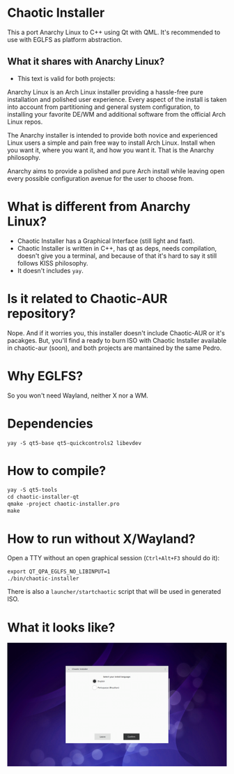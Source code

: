 # Chaotic Installer

This a port Anarchy Linux to C++ using Qt with QML.
It's recommended to use with EGLFS as platform abstraction.

## What it shares with Anarchy Linux?

 * This text is valid for both projects:

Anarchy Linux is an Arch Linux installer providing a hassle-free pure installation and polished user experience.
Every aspect of the install is taken into account from partitioning and general system configuration,
to installing your favorite DE/WM and additional software from the official Arch Linux repos.

The Anarchy installer is intended to provide both novice and experienced Linux users a simple and pain free way to install Arch Linux.
Install when you want it, where you want it, and how you want it.
That is the Anarchy philosophy.

Anarchy aims to provide a polished and pure Arch install while leaving open every possible configuration avenue for the user to choose from.

# What is different from Anarchy Linux?

 * Chaotic Installer has a Graphical Interface (still light and fast).
 * Chaotic Installer is written in C++, has qt as deps, needs compilation, doesn't give you a terminal, and because of that it's hard to say it still follows KISS philosophy.
 * It doesn't includes `yay`.

# Is it related to Chaotic-AUR repository?

Nope. And if it worries you, this installer doesn't include Chaotic-AUR or it's pacakges.
But, you'll find a ready to burn ISO with Chaotic Installer available in chaotic-aur (soon), and both projects are mantained by the same Pedro.

# Why EGLFS?

So you won't need Wayland, neither X nor a WM.

# Dependencies
```
yay -S qt5-base qt5-quickcontrols2 libevdev
```

# How to compile?
```
yay -S qt5-tools
cd chaotic-installer-qt
qmake -project chaotic-installer.pro
make
```

# How to run without X/Wayland?
Open a TTY without an open graphical session (`Ctrl+Alt+F3` should do it):

```
export QT_QPA_EGLFS_NO_LIBINPUT=1
./bin/chaotic-installer
```

There is also a `launcher/startchaotic` script that will be used in generated ISO.

# What it looks like?

![Language Picking Screen](screenshot.png)
